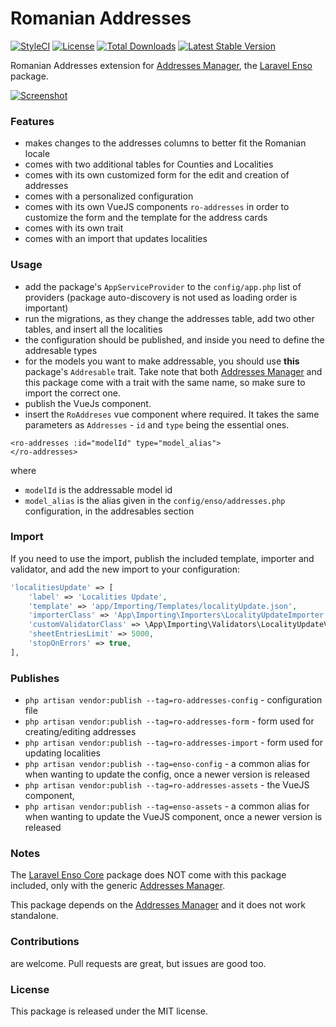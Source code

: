 <!--h-->
# Romanian Addresses
[![StyleCI](https://styleci.io/repos/114126709/shield?branch=master)](https://styleci.io/repos/114126709)
[![License](https://poser.pugx.org/laravel-enso/permissionmanager/license)](https://https://packagist.org/packages/laravel-enso/roaddresses)
[![Total Downloads](https://poser.pugx.org/laravel-enso/roaddresses/downloads)](https://packagist.org/packages/laravel-enso/roaddresses)
[![Latest Stable Version](https://poser.pugx.org/laravel-enso/roaddresses/version)](https://packagist.org/packages/laravel-enso/roaddresses)
<!--/h-->

Romanian Addresses extension for [Addresses Manager](https://github.com/laravel-enso/AddressesManager), the [Laravel Enso](https://github.com/laravel-enso/Enso) package.

[![Screenshot](https://laravel-enso.github.io/roaddresses/screenshots/bulma_040_thumb.png)](https://laravel-enso.github.io/roaddresses/screenshots/bulma_040.png)

### Features

- makes changes to the addresses columns to better fit the Romanian locale
- comes with two additional tables for Counties and Localities
- comes with its own customized form for the edit and creation of addresses
- comes with a personalized configuration
- comes with its own VueJS components `ro-addresses` in order to customize the form 
and the template for the address cards
- comes with its own trait
- comes with an import that updates localities

### Usage
- add the package's `AppServiceProvider` to the `config/app.php` list of providers (package auto-discovery is not used as loading order is important)
- run the migrations, as they change the addresses table, add two other tables, and insert all the localities
- the configuration should be published, and inside you need to define the addresable types
- for the models you want to make addressable, you should use **this** package's `Addresable` trait. 
Take note that both [Addresses Manager](https://github.com/laravel-enso/AddressesManager) and this package come with a 
trait with the same name, so make sure to import the correct one.
- publish the VueJs component.
- insert the `RoAddreses` vue component where required. It takes the same parameters as `Addresses` - `id` and `type` 
being the essential ones.

```
<ro-addresses :id="modelId" type="model_alias">
</ro-addresses>
```

where
* `modelId` is the addressable model id
* `model_alias` is the alias given in the `config/enso/addresses.php` configuration, in the addresables section

### Import
If you need to use the import, publish the included template, importer and validator, 
and add the new import to your configuration:
```php
'localitiesUpdate' => [
    'label' => 'Localities Update',
    'template' => 'app/Importing/Templates/localityUpdate.json',
    'importerClass' => 'App\Importing\Importers\LocalityUpdateImporter',
    'customValidatorClass' => \App\Importing\Validators\LocalityUpdateValidator::class,
    'sheetEntriesLimit' => 5000,
    'stopOnErrors' => true,
],
```

### Publishes
- `php artisan vendor:publish --tag=ro-addresses-config` - configuration file
- `php artisan vendor:publish --tag=ro-addresses-form` - form used for creating/editing addresses
- `php artisan vendor:publish --tag=ro-addresses-import` - form used for updating localities
- `php artisan vendor:publish --tag=enso-config` - a common alias for when wanting to update the config,
once a newer version is released
- `php artisan vendor:publish --tag=ro-addresses-assets` - the VueJS component,
- `php artisan vendor:publish --tag=enso-assets` - a common alias for when wanting to update the VueJS component,
once a newer version is released

 
### Notes

The [Laravel Enso Core](https://github.com/laravel-enso/Core) package does NOT come with this package included, 
only with the generic [Addresses Manager](https://github.com/laravel-enso/AddressesManager).

This package depends on the [Addresses Manager](https://github.com/laravel-enso/AddressesManager) and 
it does not work standalone.

<!--h-->
### Contributions

are welcome. Pull requests are great, but issues are good too.

### License

This package is released under the MIT license.
<!--/h--> 
